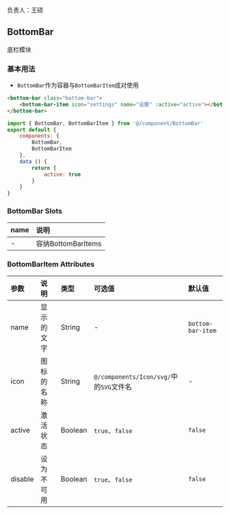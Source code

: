 负责人：王硕

## BottomBar
底栏模块

### 基本用法

- `BottomBar`作为容器与`BottomBarItem`成对使用

```html
<bottom-bar class="bottom-bar">
    <bottom-bar-item icon="settings" name="设置" :active="active"></bottom-bar-item>
</bottom-bar>
```
```js
import { BottomBar, BottomBarItem } from '@/component/BottomBar'
export default {
    components: {
        BottomBar,
        BottomBarItem
    },
    data () {
        return {
            active: true
        }
    }
}
```

### BottomBar Slots

|name|说明|
|:-----|:-----|
|-|容纳BottomBarItems|

### BottomBarItem Attributes

|参数|说明|类型|可选值|默认值|
|:-----|:-----|:-----|:-----|:-----|
|name|显示的文字|String|-|`bottom-bar-item`|
|icon|图标的名称|String|`@/components/Icon/svg/`中的`SVG`文件名|-|
|active|激活状态|Boolean|`true`、`false`|`false`|
|disable|设为不可用|Boolean|`true`、`false`|`false`|

